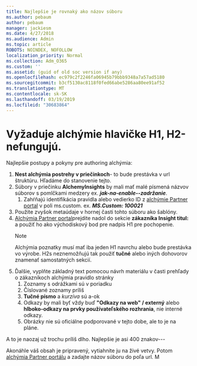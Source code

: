 ```yaml
---
title: Najlepšie je rovnaký ako názov súboru
ms.author: pebaum
author: pebaum
manager: jackiesm
ms.date: 4/27/2018
ms.audience: Admin
ms.topic: article
ROBOTS: NOINDEX, NOFOLLOW
localization_priority: Normal
ms.collection: Adm_O365
ms.custom: ''
ms.assetid: (guid of old soc version if any)
ms.openlocfilehash: ec979c2f2246fa06945b79bbb9348a7a57ad5180
ms.sourcegitcommit: b3cf5130ac8118f0fed66abe5286aa80ee91af52
ms.translationtype: MT
ms.contentlocale: sk-SK
ms.lasthandoff: 03/19/2019
ms.locfileid: "30683864"
---
```

# <a name="required-alchemy-header-h1-h2s-dont-work"></a>Vyžaduje alchýmie hlavičke H1, H2-nefungujú.
Najlepšie postupy a pokyny pre authoring alchýmia:

1. **Nest alchýmia postrehy v priečinkoch**- to bude prestávka v url štruktúru. Hľadáme do stanovenie tejto.
1. Súbory v priečinku **AlchemyInsights** by mali mať malé písmená názvov súborov s pomlčkami medzery ex. ***jak-na-enable--zadržanie***.
    1. Zahŕňajú identifikácia pravidla alebo vedierko ID z [alchýmie Partner portal](https://alchemyportal.azurewebsites.net) v poli ms.custom. ex. ***MS.Custom: 100021***
1. Použite zvyšok metaúdaje v hornej časti tohto súboru ako šablóny.
1. [Alchýmia Partner portal](https://alchemyportal.azurewebsites.net)prejdite nadol do sekcie **zákazníka Insight titul:** a použiť ho ako východiskový bod pre nadpis H1 pre pochopenie. 
    > [!NOTE]
    > Alchýmia poznatky musí mať iba jeden H1 navrchu alebo bude prestávka vo výrobe. H2s neznemožňujú tak použiť **tučné** alebo iných dohovorov znamenať samostatných sekcií.
1. Ďalšie, vyplňte základný text pomocou návrh materiálu v časti prehľady o zákazníkoch alchýmia pravidlo stránky
    1. Zoznamy s odrážkami sú v poriadku
    1. Číslované zoznamy príliš
    1. **Tučné písmo** a *kurzíva* sú a-ok
    1. Odkazy by mali byť vždy buď **"Odkazy na web" / externý** alebo **hlboko-odkazy na prvky používateľského rozhrania**, nie interné odkazy.
    1. Obrázky nie sú oficiálne podporované v tejto dobe, ale to je na pláne.

A to je naozaj už trochu príliš dlho. Najlepšie je asi 400 znakov---

Akonáhle váš obsah je pripravený, vytiahnite ju na živé vetvy. Potom [alchýmia Partner portálu](https://alchemyportal.azurewebsites.net) a zadajte názov súboru do poľa url. M